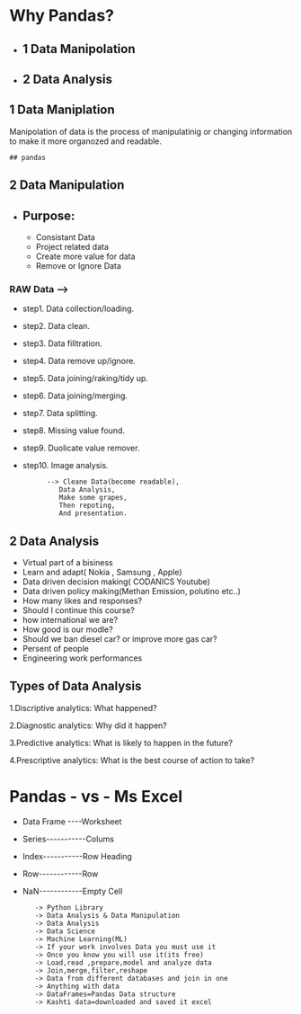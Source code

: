 # Why Pandas?

  -  ## 1 Data Manipolation
  - ## 2 Data Analysis

## 1 Data Maniplation

Manipolation of data is the process of manipulatinig or changing
information to make it more organozed and readable.

    ## pandas   

 ## 2 Data Manipulation

- ## Purpose:
   - Consistant Data
   - Project related data
   - Create more value for data
   - Remove or Ignore Data

 ### RAW Data --> 
- step1. Data collection/loading.
- step2. Data clean.
- step3. Data filltration.
- step4. Data remove up/ignore.
- step5. Data joining/raking/tidy up.
- step6. Data joining/merging.
- step7. Data splitting.
- step8. Missing value found.
- step9. Duolicate value remover.
- step10. Image analysis.
     
            --> Cleane Data(become readable),
               Data Analysis,
               Make some grapes,
               Then repoting,
               And presentation.

## 2 Data Analysis

- Virtual part of a bisiness
- Learn and adapt( Nokia , Samsung , Apple)
- Data driven decision making( CODANICS Youtube)
- Data driven policy making(Methan Emission, polutino etc..)
- How many likes and responses?
- Should I continue this course?
- how international we are?
- How good is our modle?
- Should we ban diesel car? or improve more gas car?
- Persent of people
- Engineering work performances

## Types of Data Analysis

1.Discriptive analytics: What happened?

2.Diagnostic analytics:  Why did it happen?

3.Predictive analytics: What is likely to happen in the future?

4.Prescriptive analytics: What is the best course of action to take?

# Pandas - vs - Ms Excel
- Data Frame  ----Worksheet
- Series-----------Colums
- Index-----------Row Heading
- Row------------Row
- NaN------------Empty Cell


         -> Python Library
         -> Data Analysis & Data Manipulation
         -> Data Analysis
         -> Data Science
         -> Machine Learning(ML)
         -> If your work involves Data you must use it
         -> Once you know you will use it(its free)
         -> Load,read ,prepare,model and analyze data
         -> Join,merge,filter,reshape
         -> Data from different databases and join in one
         -> Anything with data
         -> DataFrames=Pandas Data structure
         -> Kashti data=downloaded and saved it excel